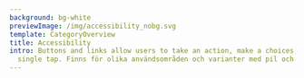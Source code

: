 ```yaml
---
background: bg-white
previewImage: /img/accessibility_nobg.svg
template: CategoryOverview
title: Accessibility
intro: Buttons and links allow users to take an action, make a choices, with a
  single tap. Finns för olika användsområden och varianter med pil och ikoner.
---
```

